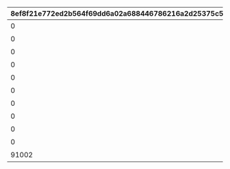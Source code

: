 |8ef8f21e772ed2b564f69dd6a02a688446786216a2d25375c5236fa205975873|5bff4311207687be215854a75fac271af733666710e5178bc28eccbab8cb7d19|c688c21b91f2626a1ed9bbefcc9f77bb2271d7de2a12e6e2f62e3a766a26d122|f99cb94425f3afea5a701e00ac1d95034e54b1edc93bb6cdcab9fdb7a26a5cf1|bb54963ac4a27b287fa13a50310ac572d27c3365e9c63c5fde8eca59a808ce1c|f1fcf64b55f994fb875c2d4addb5ea1bab6dc092251fe6cf87e404f9961d485f|263cbb35df2470ac144aea88017e8c07af3eb7c8010bfe13d3672a224ef3ef6c|96d24f40fd444f7dca2f5e46dc3755fb31778ecd360ced85454887ccc3ddd38b|6b28dc3510a3e1eb2ed21e41dc402b70ae80fd50d7e82a1f4b8edfdadee688ac|c8709826a93025e090da45a68d95390891c4cfc8ea6c92cf3f721ebfd924b23a|11e0d6e89106e3189aa639588f07a0b2a5dd8dafda50afd490a629c439e5601a|03a5b71e53364df7e9bead9cdd82be1964d1bc694c0e9b8b21b212022d028b98|3003881169218718338cd4080c5a9610c491c53d7253ba76e9d2c14c64b0083f|27709f53a3c91e8c961fa0d6a39e023a4fc39e41da671bbceb60f0c634d872aa|c7a1121548134d31dd69c4369bb73abe4d37f7a7d595affe99e89cfbb47fad90|62446bd5955d9dd2b7d7e422e8ab101d075bcb90b7a15b02263377a4c4828355|
| --- | --- | --- | --- | --- | --- | --- | --- | --- | --- | --- | --- | --- | --- | --- | --- |
|0|1|1|0|12|プリンを15種類食べよう|0|0|15|0|94002|0|0|0|20000|0|
|0|1|2|0|12|プリンを30種類食べよう|0|0|30|0|94002|0|0|0|30000|0|
|0|1|3|0|8|プリンを40種類食べよう|0|0|40|0|91002|0|0|0|50|0|
|0|1|4|0|12|プリンを50種類食べよう|0|0|50|0|94002|0|0|0|50000|0|
|0|1|5|0|8|プリンを55種類食べよう|0|0|55|0|91002|0|0|0|50|0|
|0|1|6|0|12|プリンを60種類食べよう|0|0|60|0|94002|0|0|0|100000|0|
|0|1|7|0|15|プリンを全66種類食べよう|0|0|66|0|11001164|0|91002|8|1|100|
|0|2|8|0|12|プリンノートを25％コンプリートしよう|0|0|25|0|94002|0|0|0|50000|0|
|0|2|9|0|8|プリンノートを50％コンプリートしよう|0|0|50|0|91002|0|0|0|50|0|
|0|2|10|0|12|プリンノートを75％コンプリートしよう|0|0|75|0|94002|0|0|0|100000|0|
|91002|2|11|0|16|プリンノートを100％コンプリートしよう|0|0|100|100|9000100|8|11001165|15|1|1|